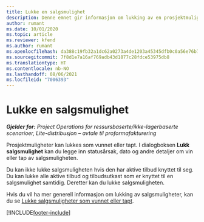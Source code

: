 ```yaml
---
title: Lukke en salgsmulighet
description: Denne emnet gir informasjon om lukking av en prosjektmulighet.
author: rumant
ms.date: 10/01/2020
ms.topic: article
ms.reviewer: kfend
ms.author: rumant
ms.openlocfilehash: da388c19fb32a1dc62a0273a4de1203a45345dfb0c0a56e76b73cccc751e9545
ms.sourcegitcommit: 7f8d1e7a16af769adb43d1877c28fdce53975db8
ms.translationtype: HT
ms.contentlocale: nb-NO
ms.lasthandoff: 08/06/2021
ms.locfileid: "7006393"
---
```

# <a name="close-an-opportunity"></a>Lukke en salgsmulighet

_**Gjelder for:** Project Operations for ressursbaserte/ikke-lagerbaserte scenarioer, Lite-distribusjon – avtale til proformafakturering_

Prosjektmuligheter kan lukkes som vunnet eller tapt. I dialogboksen **Lukk salgsmulighet** kan du legge inn statusårsak, dato og andre detaljer om vin eller tap av salgsmuligheten.

Du kan ikke lukke salgsmuligheten hvis den har aktive tilbud knyttet til seg. Du kan lukke alle aktive tilbud og tilbudsutkast som er knyttet til en salgsmulighet samtidig. Deretter kan du lukke salgsmuligheten.

Hvis du vil ha mer generell informasjon om lukking av salgsmuligheter, kan du se [Lukke salgsmuligheter som vunnet eller tapt](/dynamics365/sales-enterprise/close-opportunity-won-lost-sales).


[!INCLUDE[footer-include](../includes/footer-banner.md)]